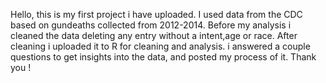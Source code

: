 Hello, this is my first project i have uploaded.
I used data from the CDC based on gundeaths collected from 2012-2014. Before my analysis i cleaned the data deleting any entry without a intent,age or race.
After cleaning i uploaded it to R for cleaning and analysis. 
i answered a couple questions to get insights into the data, and posted my process of it. 
Thank you !
